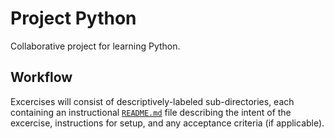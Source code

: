# Project Python
Collaborative project for learning Python.

## Workflow
Excercises will consist of descriptively-labeled sub-directories, each containing an instructional [`README.md`](https://guides.github.com/features/mastering-markdown/) file describing the intent of the excercise, instructions for setup, and any acceptance criteria (if applicable).
